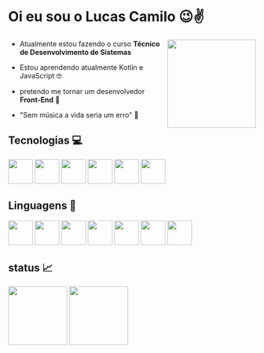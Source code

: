 # Oi eu sou o Lucas Camilo :wink::v:

<img  align="right" height="180em" src="https://steamuserimages-a.akamaihd.net/ugc/937216170903258518/37C240DB8EFFE222071E9E30FE86359DAE6403E7/?imw=1200&impolicy=Letterbox"/>



- Atualmente estou fazendo o curso __Técnico de Desenvolvimento de Sistemas__  

- Estou aprendendo atualmente Kotlin e JavaScript :nerd_face:

- pretendo me tornar um desenvolvedor __Front-End__ :pray:

- "Sem música a vida seria um erro" :musical_note:



## Tecnologias :computer:

<img height="50em" src="https://cdn.jsdelivr.net/gh/devicons/devicon/icons/androidstudio/androidstudio-original.svg" /> <img 
height="50em" src="https://cdn.jsdelivr.net/gh/devicons/devicon/icons/vscode/vscode-original.svg" /> <img
height="50em" src="https://cdn.iconscout.com/icon/free/png-128/postman-3521648-2945092.png"/> <img
height="50em" src="https://cdn.jsdelivr.net/gh/devicons/devicon/icons/figma/figma-original.svg" /> <img
height="50em" src="https://cdn.jsdelivr.net/gh/devicons/devicon/icons/git/git-original.svg" /> <img
height="50em" src="https://dashboard.snapcraft.io/site_media/appmedia/2020/04/mysql-workbench.png">
           


## Linguagens :pencil:
<img height="50em" src="https://cdn.jsdelivr.net/gh/devicons/devicon/icons/css3/css3-original.svg" /> <img
height="50em" src="https://cdn.jsdelivr.net/gh/devicons/devicon/icons/html5/html5-original.svg" /> <img 
height="50em" src="https://cdn.jsdelivr.net/gh/devicons/devicon/icons/java/java-original.svg" /> <img 
height="50em" src="https://cdn.jsdelivr.net/gh/devicons/devicon/icons/javascript/javascript-plain.svg"/> <img
height="50em" src="https://cdn.jsdelivr.net/gh/devicons/devicon/icons/nodejs/nodejs-original.svg" /> <img 
height="50em" src="https://cdn.jsdelivr.net/gh/devicons/devicon/icons/kotlin/kotlin-original.svg" /> <img                                                   height="50em" src="https://cdn.jsdelivr.net/gh/devicons/devicon/icons/mysql/mysql-original.svg" />
          
          
         

## status :chart_with_upwards_trend:
<div aling="center">

<img height="120em" src="https://github-readme-stats.vercel.app/api?username=luscamilo&show_icons=true&theme=dark&include_all_commits=true&count_private=true"/>
<img height="120em"src="https://github-readme-stats.vercel.app/api/top-langs/?username=luscamilo&layout=compact&langs_count=7&theme=dark"/>


</div>
